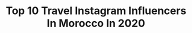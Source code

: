 ---
title: Top 10 Travel Instagram Influencers In Morocco In 2020
description: >-
  Find top travel Instagram influencers in Morocco in 2020. Most popular hashtags: #travelblogger #marrakech #staysafe #morocco.
platform: Instagram
profiles:
  - username: "hermine_buhendwa"
    fullname: >-
      Hermine | TRAVEL BLOGGER🇧🇪🇨🇩
    location: "Morocco"
    followers: 6817
    engagement: 1635
    commentsToLikes: 0.074399
    avatar: "https://scontent-nrt1-1.cdninstagram.com/v/t51.2885-19/s320x320/81322266_515111455793207_4884729059507961856_n.jpg?_nc_ht=scontent-nrt1-1.cdninstagram.com&_nc_ohc=sh4TTfdJkGkAX9ifpWV&oh=c37df7575c83cff15e57998dfe468f23&oe=5EA50802"
    verified: false
    hashtags: "#brownskingirltravel, #mytravelcrush, #themelanintravelclub, #blackwomentravel"
  - username: "katarzynaopiela9"
    fullname: >-
      Kasia Opiela
    location: "Morocco"
    followers: 3997
    engagement: 2397
    commentsToLikes: 0.099624
    avatar: "https://scontent-itm1-1.cdninstagram.com/v/t51.2885-19/s320x320/87418006_2531115247210179_5474962358885416960_n.jpg?_nc_ht=scontent-itm1-1.cdninstagram.com&_nc_ohc=U7qrw8pUhXsAX-2XOqb&oh=6eb8184bcd1a65e8a9e53fa690cb4119&oe=5EA51391"
    verified: false
    hashtags: "#meczet, #phototrip, #tripaddicts, #traveling"
  - username: "nadaayamanii"
    fullname: >-
      Nada Yamani
    location: "Morocco"
    followers: 110103
    engagement: 356
    commentsToLikes: 0.109173
    avatar: "https://scontent-ams4-1.cdninstagram.com/v/t51.2885-19/s320x320/66377991_904529089887209_6554629064500445184_n.jpg?_nc_ht=scontent-ams4-1.cdninstagram.com&_nc_ohc=nzfGAYk80kYAX8c4Sz4&oh=7b5f51073e33be38690bbf5fee237f52&oe=5EBB1DB1"
    verified: false
    hashtags: "#happyweek2youyanone, #girlboss, #sheinvday, #shein"
  - username: "another_beautiful_day_official"
    fullname: >-
      CAT AND ELI
    location: "Morocco"
    followers: 44610
    engagement: 237
    commentsToLikes: 0.055428
    avatar: "https://scontent-lhr8-1.cdninstagram.com/v/t51.2885-19/s320x320/37874813_277099662870341_4313854595072786432_n.jpg?_nc_ht=scontent-lhr8-1.cdninstagram.com&_nc_ohc=CUncKRd3r-0AX8urk7l&oh=4b7e58fe0c0eeb5110b8ef65ca87798f&oe=5EBAADAB"
    verified: false
    hashtags: ""
  - username: "charlottikarrotti"
    fullname: >-
      Charlotte • Travel & Lifestyle
    location: "Morocco"
    followers: 66649
    engagement: 180
    commentsToLikes: 0.063676
    avatar: "https://scontent-nrt1-1.cdninstagram.com/v/t51.2885-19/s320x320/21296855_678245482385440_2704545420301828096_n.jpg?_nc_ht=scontent-nrt1-1.cdninstagram.com&_nc_ohc=Ev4w6HBJ-GQAX-R0k92&oh=f57c8d6d0af4671c28adc6062069f229&oe=5E94995B"
    verified: false
    hashtags: "#travelfarenoughtomeetyourself, #traveldeeper, #survivedtheheatlikeachamp, #selfquarantine"
  - username: "misscindrich"
    fullname: >-
      Christina Cindrich
    location: "Morocco"
    followers: 78889
    engagement: 173
    commentsToLikes: 0.079746
    avatar: "https://scontent-lhr8-1.cdninstagram.com/v/t51.2885-19/s320x320/87896818_511714199531624_736938631905673216_n.jpg?_nc_ht=scontent-lhr8-1.cdninstagram.com&_nc_ohc=YSIgv3yJLeEAX-rFcWK&oh=496471f5d3c000ea6d920a659a45b66d&oe=5EBCA2C7"
    verified: false
    hashtags: "#finnfulness, #internationalwomensday, #thirtyminutementors, #ripkobe"
  - username: "thegreatyassin"
    fullname: >-
      Yassin Messoudi
    location: "Morocco"
    followers: 6669
    engagement: 1123
    commentsToLikes: 0.038050
    avatar: "https://scontent-ams4-1.cdninstagram.com/v/t51.2885-19/s320x320/60762968_319812492284363_4883823671812030464_n.jpg?_nc_ht=scontent-ams4-1.cdninstagram.com&_nc_ohc=J0R_H225-08AX_16XC1&oh=979184a027fb29140a5a787bdcfb85a5&oe=5EB88D76"
    verified: false
    hashtags: "#liveshows, #fitness, #love, #family"
  - username: "asmaawk"
    fullname: >-
      Curlytraveler
    location: "Morocco"
    followers: 25350
    engagement: 401
    commentsToLikes: 0.026407
    avatar: "https://scontent-lht6-1.cdninstagram.com/v/t51.2885-19/s320x320/69483224_725042027935740_8844738813939941376_n.jpg?_nc_ht=scontent-lht6-1.cdninstagram.com&_nc_ohc=XVWuuRl4RoMAX_TelIN&oh=c3bb84c27c3db87e1525b5630235fd8e&oe=5EBB36CE"
    verified: false
    hashtags: "#goodvibes, #pawsup, #flowers, #summervibes"
  - username: "malakiies"
    fullname: >-
      Malak
    location: "Morocco"
    followers: 160909
    engagement: 462
    commentsToLikes: 0.010257
    avatar: "https://scontent-lhr8-1.cdninstagram.com/v/t51.2885-19/s320x320/88360958_187677282514925_4322694801704091648_n.jpg?_nc_ht=scontent-lhr8-1.cdninstagram.com&_nc_ohc=bQUXNNJEpz0AX8ThD42&oh=5a22ffc66283bf544539fe8a9b6fe872&oe=5EBB7CA8"
    verified: false
    hashtags: "#coronavirus, #fashionblogger, #outfitstyle, #islascanarias"
  - username: "travelgirl_pl"
    fullname: >-
      Travelgirl_pl
    location: "Morocco"
    followers: 7163
    engagement: 722
    commentsToLikes: 0.034878
    avatar: "https://scontent-nrt1-1.cdninstagram.com/v/t51.2885-19/s320x320/79440701_484102165560209_4002940512356007936_n.jpg?_nc_ht=scontent-nrt1-1.cdninstagram.com&_nc_ohc=av01R9YtkDoAX929fo0&oh=d44bb728ca8dd4ab9042b7763b109832&oe=5EA6A95B"
    verified: false
    hashtags: "#shotoniphone, #natgeozpaula, #mydearmorocco, #thetravelpro"
---